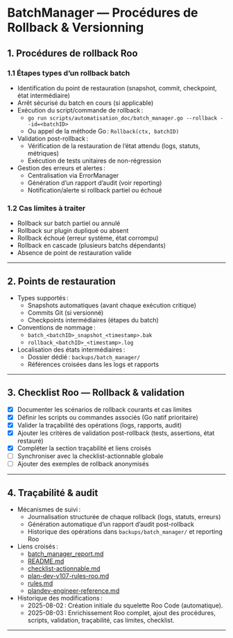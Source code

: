 <!---
  Documentation Roo Code — Procédures de rollback/versionning pour BatchManager
  Ce document structure les procédures, scripts, points de restauration, validation post-rollback, checklist Roo et traçabilité.
  Respecte les standards Roo-Code et le template plandev-engineer.
-->

# BatchManager — Procédures de Rollback & Versionning

## 1. Procédures de rollback Roo

### 1.1 Étapes types d’un rollback batch
- Identification du point de restauration (snapshot, commit, checkpoint, état intermédiaire)
- Arrêt sécurisé du batch en cours (si applicable)
- Exécution du script/commande de rollback :
  - `go run scripts/automatisation_doc/batch_manager.go --rollback --id=<batchID>`
  - Ou appel de la méthode Go : `Rollback(ctx, batchID)`
- Validation post-rollback :
  - Vérification de la restauration de l’état attendu (logs, statuts, métriques)
  - Exécution de tests unitaires de non-régression
- Gestion des erreurs et alertes :
  - Centralisation via ErrorManager
  - Génération d’un rapport d’audit (voir reporting)
  - Notification/alerte si rollback partiel ou échoué

### 1.2 Cas limites à traiter
- Rollback sur batch partiel ou annulé
- Rollback sur plugin dupliqué ou absent
- Rollback échoué (erreur système, état corrompu)
- Rollback en cascade (plusieurs batchs dépendants)
- Absence de point de restauration valide

---

## 2. Points de restauration

- Types supportés :
  - Snapshots automatiques (avant chaque exécution critique)
  - Commits Git (si versionné)
  - Checkpoints intermédiaires (étapes du batch)
- Conventions de nommage :
  - `batch_<batchID>_snapshot_<timestamp>.bak`
  - `rollback_<batchID>_<timestamp>.log`
- Localisation des états intermédiaires :
  - Dossier dédié : `backups/batch_manager/`
  - Références croisées dans les logs et rapports

---

## 3. Checklist Roo — Rollback & validation

- [x] Documenter les scénarios de rollback courants et cas limites
- [x] Définir les scripts ou commandes associés (Go natif prioritaire)
- [x] Valider la traçabilité des opérations (logs, rapports, audit)
- [x] Ajouter les critères de validation post-rollback (tests, assertions, état restauré)
- [x] Compléter la section traçabilité et liens croisés
- [ ] Synchroniser avec la checklist-actionnable globale
- [ ] Ajouter des exemples de rollback anonymisés

---

## 4. Traçabilité & audit

- Mécanismes de suivi :
  - Journalisation structurée de chaque rollback (logs, statuts, erreurs)
  - Génération automatique d’un rapport d’audit post-rollback
  - Historique des opérations dans `backups/batch_manager/` et reporting Roo
- Liens croisés :
  - [batch_manager_report.md](batch_manager_report.md)
  - [README.md](README.md)
  - [checklist-actionnable.md](checklist-actionnable.md)
  - [plan-dev-v107-rules-roo.md](../projet/roadmaps/plans/consolidated/plan-dev-v107-rules-roo.md)
  - [rules.md](.roo/rules/rules.md)
  - [plandev-engineer-reference.md](.roo/rules/rules-plandev-engineer/plandev-engineer-reference.md)
- Historique des modifications :
  - 2025-08-02 : Création initiale du squelette Roo Code (automatique).
  - 2025-08-03 : Enrichissement Roo complet, ajout des procédures, scripts, validation, traçabilité, cas limites, checklist.

---
